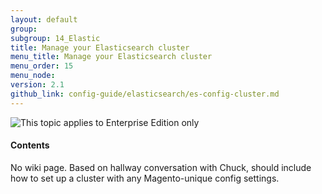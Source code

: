 ```yaml
---
layout: default
group: 
subgroup: 14_Elastic
title: Manage your Elasticsearch cluster
menu_title: Manage your Elasticsearch cluster
menu_order: 15
menu_node: 
version: 2.1
github_link: config-guide/elasticsearch/es-config-cluster.md
---
```


<img src="{{ site.baseurl }}common/images/ee-only_large.png" alt="This topic applies to Enterprise Edition only">


#### Contents

No wiki page. Based on hallway conversation with Chuck, should include how to set up a cluster with any Magento-unique config settings.
